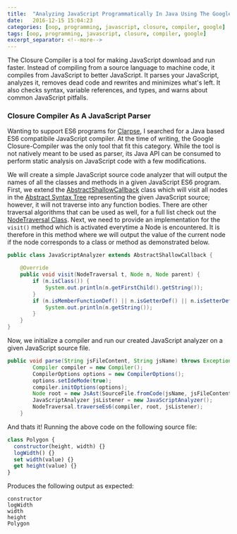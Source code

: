 ```yaml
---
title:  "Analyzing JavaScript Programmatically In Java Using The Google-Closure Compiler"
date:   2016-12-15 15:04:23
categories: [oop, programming, javascript, closure, compiler, google]
tags: [oop, programming, javascript, closure, compiler, google]
excerpt_separator: <!--more-->
---
```

The Closure Compiler is a tool for making JavaScript download and run faster. Instead of compiling from a source language to 
machine code, it compiles from JavaScript to better JavaScript. It parses your JavaScript, analyzes it, removes dead 
code and rewrites and minimizes what's left. It also checks syntax, variable references, and types, and warns about 
common JavaScript pitfalls.
 <!--more-->
 
### Closure Compiler As A JavaScript Parser

Wanting to support ES6 programs for [Clarpse](https://github.com/Zir0-93/clarpse/blob/master/README.md), I searched for a Java based ES6 compatibile JavaScript compiler.
At the time of writing, the Google Closure-Compiler was the only tool that fit this category. While the tool is not natively meant to be used
as parser, its Java API can be consumed to perform static analysis on JavaScript code with a few modifications.


We will create a simple JavaScript source code analyzer that will output the names of all the classes and methods in a given JavaScript ES6 program.
First, we extend the [AbstractShallowCallback](https://github.com/google/closure-compiler/blob/master/src/com/google/javascript/jscomp/NodeTraversal.java#L159) class which will visit all nodes in the [Abstract Syntax Tree](https://en.wikipedia.org/wiki/Abstract_syntax_tree)
representing the given JavaScript source; however, it will not traverse into any function bodies.
There are other traversal algorithms that can be used as well, for a full list check out the [NodeTraversal Class](https://github.com/google/closure-compiler/blob/master/src/com/google/javascript/jscomp/NodeTraversal.java).
Next, we need to provide an implementation for the ```visit()``` method which is activated everytime a Node is encountered. It is therefore in this method where we will output the value of the current node if the node corresponds
to a class or method as demonstrated below.

```java
public class JavaScriptAnalyzer extends AbstractShallowCallback {

    @Override
    public void visit(NodeTraversal t, Node n, Node parent) {
        if (n.isClass()) {
            System.out.println(n.getFirstChild().getString());
        }
        if (n.isMemberFunctionDef() || n.isGetterDef() || n.isSetterDef()) {
            System.out.println(n.getString());
        }
    }
}
```

Now, we initialize a compiler and run our created JavaScript analyzer on a given JavaScript source file.


```java
public void parse(String jsFileContent, String jsName) throws Exception {
        Compiler compiler = new Compiler();
        CompilerOptions options = new CompilerOptions();
        options.setIdeMode(true);
        compiler.initOptions(options);
        Node root = new JsAst(SourceFile.fromCode(jsName, jsFileContent)).getAstRoot(compiler);
        JavaScriptAnalyzer jsListener = new JavaScriptAnalyzer();
        NodeTraversal.traverseEs6(compiler, root, jsListener);
    }
```


And thats it! Running the above code on the following source file:


```javascript
class Polygon {
  constructor(height, width) {}
  logWidth() {}
  set width(value) {}
  get height(value) {}
}
```


Produces the following output as expected:


```
constructor
logWidth
width
height
Polygon
```
